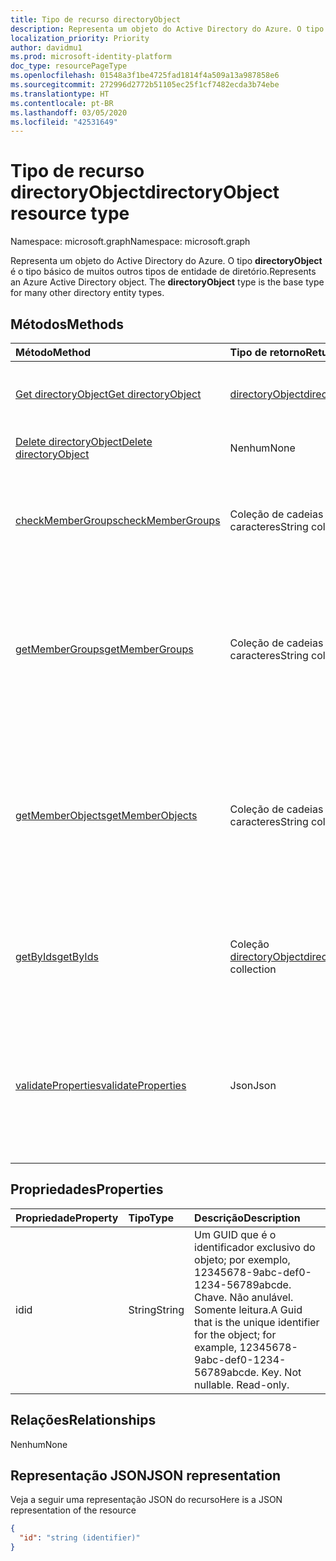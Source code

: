 ```yaml
---
title: Tipo de recurso directoryObject
description: Representa um objeto do Active Directory do Azure. O tipo **directoryObject** é o tipo básico de muitos outros tipos de entidade de diretório.
localization_priority: Priority
author: davidmu1
ms.prod: microsoft-identity-platform
doc_type: resourcePageType
ms.openlocfilehash: 01548a3f1be4725fad1814f4a509a13a987858e6
ms.sourcegitcommit: 272996d2772b51105ec25f1cf7482ecda3b74ebe
ms.translationtype: HT
ms.contentlocale: pt-BR
ms.lasthandoff: 03/05/2020
ms.locfileid: "42531649"
---
```

# <a name="directoryobject-resource-type"></a><span data-ttu-id="700b2-104">Tipo de recurso directoryObject</span><span class="sxs-lookup"><span data-stu-id="700b2-104">directoryObject resource type</span></span>

<span data-ttu-id="700b2-105">Namespace: microsoft.graph</span><span class="sxs-lookup"><span data-stu-id="700b2-105">Namespace: microsoft.graph</span></span>

<span data-ttu-id="700b2-p102">Representa um objeto do Active Directory do Azure. O tipo **directoryObject** é o tipo básico de muitos outros tipos de entidade de diretório.</span><span class="sxs-lookup"><span data-stu-id="700b2-p102">Represents an Azure Active Directory object. The **directoryObject** type is the base type for many other directory entity types.</span></span>

## <a name="methods"></a><span data-ttu-id="700b2-108">Métodos</span><span class="sxs-lookup"><span data-stu-id="700b2-108">Methods</span></span>

| <span data-ttu-id="700b2-109">Método</span><span class="sxs-lookup"><span data-stu-id="700b2-109">Method</span></span>       | <span data-ttu-id="700b2-110">Tipo de retorno</span><span class="sxs-lookup"><span data-stu-id="700b2-110">Return Type</span></span>  |<span data-ttu-id="700b2-111">Descrição</span><span class="sxs-lookup"><span data-stu-id="700b2-111">Description</span></span>|
|:---------------|:--------|:----------|
|[<span data-ttu-id="700b2-112">Get directoryObject</span><span class="sxs-lookup"><span data-stu-id="700b2-112">Get directoryObject</span></span>](../api/directoryobject-get.md) | [<span data-ttu-id="700b2-113">directoryObject</span><span class="sxs-lookup"><span data-stu-id="700b2-113">directoryObject</span></span>](directoryobject.md) |<span data-ttu-id="700b2-114">Leia as propriedades de um objeto de diretório.</span><span class="sxs-lookup"><span data-stu-id="700b2-114">Read the properties  of a directory object.</span></span>|
|[<span data-ttu-id="700b2-115">Delete directoryObject</span><span class="sxs-lookup"><span data-stu-id="700b2-115">Delete directoryObject</span></span>](../api/directoryobject-delete.md) | <span data-ttu-id="700b2-116">Nenhum</span><span class="sxs-lookup"><span data-stu-id="700b2-116">None</span></span> |<span data-ttu-id="700b2-117">Exclua um objeto de diretório.</span><span class="sxs-lookup"><span data-stu-id="700b2-117">Delete a directory object.</span></span> |
|[<span data-ttu-id="700b2-118">checkMemberGroups</span><span class="sxs-lookup"><span data-stu-id="700b2-118">checkMemberGroups</span></span>](../api/directoryobject-checkmembergroups.md)|<span data-ttu-id="700b2-119">Coleção de cadeias de caracteres</span><span class="sxs-lookup"><span data-stu-id="700b2-119">String collection</span></span>|<span data-ttu-id="700b2-p103">Verifique se há uma associação em uma lista de grupos. A verificação é transitiva.</span><span class="sxs-lookup"><span data-stu-id="700b2-p103">Check for membership in a list of groups. The check is transitive.</span></span>|
|[<span data-ttu-id="700b2-122">getMemberGroups</span><span class="sxs-lookup"><span data-stu-id="700b2-122">getMemberGroups</span></span>](../api/directoryobject-getmembergroups.md)|<span data-ttu-id="700b2-123">Coleção de cadeias de caracteres</span><span class="sxs-lookup"><span data-stu-id="700b2-123">String collection</span></span>|<span data-ttu-id="700b2-p104">Retorne todos os grupos dos quais o objeto de usuário, grupo ou diretório é membro. A verificação é transitiva.</span><span class="sxs-lookup"><span data-stu-id="700b2-p104">Return all the groups that the user, group, or directory object is a member of. The check is transitive.</span></span>|
|[<span data-ttu-id="700b2-126">getMemberObjects</span><span class="sxs-lookup"><span data-stu-id="700b2-126">getMemberObjects</span></span>](../api/directoryobject-getmemberobjects.md)|<span data-ttu-id="700b2-127">Coleção de cadeias de caracteres</span><span class="sxs-lookup"><span data-stu-id="700b2-127">String collection</span></span>| <span data-ttu-id="700b2-p105">Retorne todos os grupos e funções de diretório dos quais o objeto de usuário, grupo ou diretório é membro. A verificação é transitiva.</span><span class="sxs-lookup"><span data-stu-id="700b2-p105">Return all of the groups and directory roles that the user, group, or directory object is a member of. The check is transitive.</span></span> |
|[<span data-ttu-id="700b2-130">getByIds</span><span class="sxs-lookup"><span data-stu-id="700b2-130">getByIds</span></span>](../api/directoryobject-getbyids.md) | <span data-ttu-id="700b2-131">Coleção [directoryObject](directoryobject.md)</span><span class="sxs-lookup"><span data-stu-id="700b2-131">[directoryObject](directoryobject.md) collection</span></span> | <span data-ttu-id="700b2-132">Obtenha um conjunto de objetos de diretório com base em um conjunto de ids fornecidas.</span><span class="sxs-lookup"><span data-stu-id="700b2-132">Get a set of directory objects based on a set of supplied ids.</span></span> |
|[<span data-ttu-id="700b2-133">validateProperties</span><span class="sxs-lookup"><span data-stu-id="700b2-133">validateProperties</span></span>](../api/directoryobject-validateproperties.md)|<span data-ttu-id="700b2-134">Json</span><span class="sxs-lookup"><span data-stu-id="700b2-134">Json</span></span>| <span data-ttu-id="700b2-135">Valide se o nome de exibição do grupo do Office 365 ou apelido de email está em conformidade com as políticas de nomenclatura.</span><span class="sxs-lookup"><span data-stu-id="700b2-135">Validate that an Office 365 group's display name or mail nickname complies with naming policies.</span></span> |

## <a name="properties"></a><span data-ttu-id="700b2-136">Propriedades</span><span class="sxs-lookup"><span data-stu-id="700b2-136">Properties</span></span>

| <span data-ttu-id="700b2-137">Propriedade</span><span class="sxs-lookup"><span data-stu-id="700b2-137">Property</span></span>   | <span data-ttu-id="700b2-138">Tipo</span><span class="sxs-lookup"><span data-stu-id="700b2-138">Type</span></span> |<span data-ttu-id="700b2-139">Descrição</span><span class="sxs-lookup"><span data-stu-id="700b2-139">Description</span></span>|
|:---------------|:--------|:----------|
|<span data-ttu-id="700b2-140">id</span><span class="sxs-lookup"><span data-stu-id="700b2-140">id</span></span>|<span data-ttu-id="700b2-141">String</span><span class="sxs-lookup"><span data-stu-id="700b2-141">String</span></span>|<span data-ttu-id="700b2-p106">Um GUID que é o identificador exclusivo do objeto; por exemplo, 12345678-9abc-def0-1234-56789abcde. Chave. Não anulável. Somente leitura.</span><span class="sxs-lookup"><span data-stu-id="700b2-p106">A Guid that is the unique identifier for the object; for example, 12345678-9abc-def0-1234-56789abcde. Key. Not nullable. Read-only.</span></span>|

## <a name="relationships"></a><span data-ttu-id="700b2-146">Relações</span><span class="sxs-lookup"><span data-stu-id="700b2-146">Relationships</span></span>

<span data-ttu-id="700b2-147">Nenhum</span><span class="sxs-lookup"><span data-stu-id="700b2-147">None</span></span>


## <a name="json-representation"></a><span data-ttu-id="700b2-148">Representação JSON</span><span class="sxs-lookup"><span data-stu-id="700b2-148">JSON representation</span></span>

<span data-ttu-id="700b2-149">Veja a seguir uma representação JSON do recurso</span><span class="sxs-lookup"><span data-stu-id="700b2-149">Here is a JSON representation of the resource</span></span>

<!--{
  "blockType": "resource",
  "openType": true,
  "optionalProperties": [],
  "keyProperty": "id",
  "baseType": "microsoft.graph.entity",
  "@odata.type": "microsoft.graph.directoryObject",
  "@odata.annotations": [
    {
      "capabilities": {
        "skippable": false,
        "countable": false,
        "expandable": false,
        "filterable": false,
        "referenceable": false,
        "selectable": false
      }
    }
  ]
}-->

```json
{
  "id": "string (identifier)"
}

```

<!-- uuid: 8fcb5dbc-d5aa-4681-8e31-b001d5168d79
2015-10-25 14:57:30 UTC -->
<!-- {
  "type": "#page.annotation",
  "description": "directoryObject resource",
  "keywords": "",
  "section": "documentation",
  "tocPath": ""
}-->

